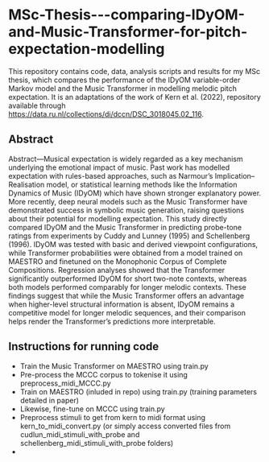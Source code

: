 # MSc-Thesis---comparing-IDyOM-and-Music-Transformer-for-pitch-expectation-modelling

This repository contains code, data, analysis scripts and results for my MSc thesis, which compares the performance of the IDyOM variable-order Markov model and the Music Transformer in modelling melodic pitch expectation. It is an adaptations of the work of Kern et al. (2022), repository available through https://data.ru.nl/collections/di/dccn/DSC_3018045.02_116.

## Abstract

Abstract—Musical expectation is widely regarded as a key
mechanism underlying the emotional impact of music. Past work
has modelled expectation with rules-based approaches, such as
Narmour’s Implication–Realisation model, or statistical learning
methods like the Information Dynamics of Music (IDyOM) which
have shown stronger explanatory power. More recently, deep
neural models such as the Music Transformer have demonstrated
success in symbolic music generation, raising questions about
their potential for modelling expectation. This study directly
compared IDyOM and the Music Transformer in predicting
probe-tone ratings from experiments by Cuddy and Lunney
(1995) and Schellenberg (1996). IDyOM was tested with basic and
derived viewpoint configurations, while Transformer probabilities
were obtained from a model trained on MAESTRO and finetuned
on the Monophonic Corpus of Complete Compositions.
Regression analyses showed that the Transformer significantly
outperformed IDyOM for short two-note contexts, whereas both
models performed comparably for longer melodic contexts. These
findings suggest that while the Music Transformer offers an
advantage when higher-level structural information is absent,
IDyOM remains a competitive model for longer melodic sequences,
and their comparison helps render the Transformer’s
predictions more interpretable.

## Instructions for running code

- Train the Music Transformer on MAESTRO using train.py
- Pre-process the MCCC corpus to tokenise it using preprocess_midi_MCCC.py
- Train on MAESTRO (inluded in repo) using train.py (training parameters detailed in paper)
- Likewise, fine-tune on MCCC using train.py
- Preprocess stimuli to get from kern to midi format using kern_to_midi_convert.py (or simply access converted files from cudlun_midi_stimuli_with_probe and schellenberg_midi_stimuli_with_probe folders)
- 
